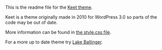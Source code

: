 This is the readme file for the [Keet theme](http://blogs.sf3am.com/keet/).

Keet is a theme originally made in 2010 for WordPress 3.0 so parts of the code may be out of date.

More information can be found in [the style.css file](style.css).

For a more up to date theme try [Lake Ballinger](https://github.com/pacificpelican/lake-ballinger).
